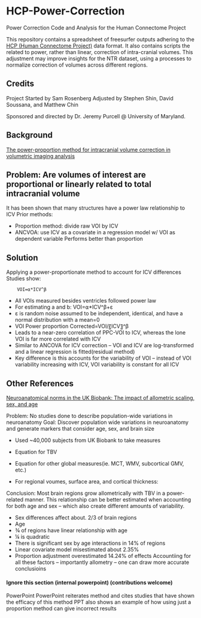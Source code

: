 # HCP-Power-Correction
Power Correction Code and Analysis for the Human Connectome Project

This repository contains a spreadsheet of freesurfer outputs adhering to the [HCP (Human Connectome Project)](https://www.humanconnectome.org/) data format.
It also contains scripts the related to power, rather than linear, correction of intra-cranial volumes.
This adjustment may improve insights for the NTR dataset, using a processes to normalize correction of volumes across different regions.

## Credits
Project Started by Sam Rosenberg
Adjusted by Stephen Shin, David Soussana, and Matthew Chin

Sponsored and directed by Dr. Jeremy Purcell @ University of Maryland.

## Background
[The power-proportion method for intracranial volume correction in volumetric imaging analysis](https://www.frontiersin.org/journals/neuroscience/articles/10.3389/fnins.2014.00356/full)

## Problem: Are volumes of interest are proportional or linearly related to total intracranial volume

It has been shown that many structures have a power law relationship to ICV
Prior methods: 
- Proportion method: divide raw VOI by ICV
- ANCVOA: use ICV as a covariate in a regression model w/ VOI as dependent variable
  Performs better than proportion
    
## Solution
Applying a power-proportionate method to account for ICV differences
Studies show:

        VOI=⍺*ICV^β

- All VOIs measured besides ventricles followed power law
- For estimating a and b: VOI=⍺*ICV^β+ε
- ε is random noise assumed to be independent, identical, and have a normal distribution with a mean=0
- VOI Power proportion Corrected=VOI/〖ICV〗^β 
- Leads to a near-zero correlation of PPC-VOI to ICV, whereas the lone VOI is far more correlated with ICV
- Similar to ANCOVA for ICV correction – VOI and ICV are log-transformed and a linear regression is fitted(residual method)
- Key difference is this accounts for the variability of VOI – instead of VOI variability increasing with ICV, VOI variability is constant for all ICV

## Other References
[Neuroanatomical norms in the UK Biobank: The impact of allometric scaling, sex, and age](https://onlinelibrary.wiley.com/doi/full/10.1002/hbm.25572)

Problem: No studies done to describe population-wide variations in neuroanatomy
Goal: Discover population wide variations in neuroanatomy and generate markers that consider age, sex, and brain size
- Used ~40,000 subjects from UK Biobank to take measures
- Equation for TBV  
- Equation for other global measures(ie. MCT, WMV, subcortical GMV, etc.)

- For regional voumes, surface area, and cortical thickness:
     
Conclusion: Most brain regions grow allometrically with TBV in a power-related manner. This relationship can be better estimated when accounting for both age and sex – which also create different amounts of variability. 
- Sex differences affect about. 2/3 of brain regions
- Age
- ¾ of regions have linear relationship with age
- ¼ is quadratic
- There is significant sex by age interactions in 14% of regions
- Linear covariate model misestimated about 2.35%
- Proportion adjustment overestimated 14.24% of effects
Accountiing for all these factors – importantly allometry – one can draw more accurate conclusioins


#### Ignore this section (internal powerpoint) (contributions welcome)
PowerPoint
    PowerPoint reiterates method and cites studies that have shown the efficacy of this method
    PPT also shows an example of how using just a proportion method can give incorrect results